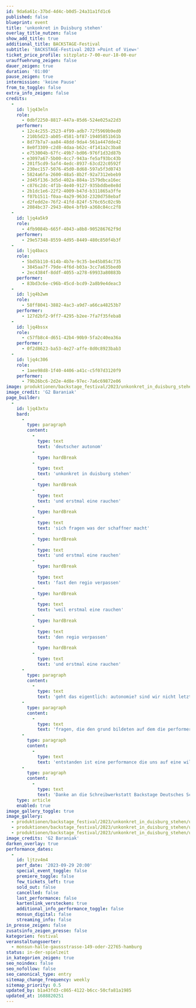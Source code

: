 ```yaml
---
id: 9da6a61c-37bd-4d4c-b0d5-24a31a1fd1c6
published: false
blueprint: event
title: 'unkonkret in Duisburg stehen'
overlay_title_nutzen: false
show_add_title: true
additional_title: BACKSTAGE-Festival
subtitle: 'BACKSTAGE-Festival 2023 »Point of View«'
ticket_price_profile: sitzplatz-7-00-eur-18-00-eur
urauffuehrung_zeigen: false
dauer_zeigen: true
duration: '01:00'
pause_zeigen: true
intermission: 'keine Pause'
from_to_toggle: false
extra_info_zeigen: false
credits:
  -
    id: ljq43eln
    role:
      - 0dbf2250-8817-447a-85d6-524e025a22d3
    performer:
      - 12c4c255-2523-4f99-adb7-72f5969b9ed0
      - 210b5d23-ab05-4581-bf87-19405851b61b
      - 8d77b7a7-aa84-48dd-9da4-561a447dde42
      - 8e0f3309-c2d8-4daa-b62c-4f141a2c3ba8
      - e753004b-67fc-49b7-bd06-976f1d32d87b
      - e3097a67-5b00-4cc7-943a-fe5af93bc43b
      - 201f5cd9-5af4-4edc-8937-63cd22c0592f
      - 230ec157-5076-45d0-8d68-597a5f3d0743
      - 5824a6fa-2600-48a5-8b2f-92a7312ebeb9
      - 2d45f136-3d5d-402a-884a-1579dbca16ec
      - c876c2dc-4f1b-4e40-9127-935bddbe8e8d
      - 2b1dc1e6-22f2-4009-b47d-b311865a3ffe
      - f07b1511-f0aa-4a29-963d-2320d758ebaf
      - d2fedd2e-76f2-41fd-824f-576c65c02c9b
      - 2084bc37-2943-40e4-bfb9-a368c84cc2f8
  -
    id: ljq4a5k9
    role:
      - 4fb9084b-665f-4043-a8b8-905286762f9d
    performer:
      - 29e57348-8559-4d95-8449-480c850f4b3f
  -
    id: ljq4bacs
    role:
      - 5bd5b110-614b-4b7e-9c35-be45b854c735
      - 3845aa7f-79de-4f6d-b03a-3cc7a635bed0
      - 2ec4384f-8ddf-4055-a278-69933a80883b
    performer:
      - 83bd3c6e-c96b-45cd-bcd9-2a8b9e4deac3
  -
    id: ljq4b2wm
    role:
      - 58ff8041-3882-4ac3-a9d7-a66ca48253b7
    performer:
      - 127d2bf2-9ff7-4295-b2ee-7fa7f35feba8
  -
    id: ljq4bssx
    role:
      - c57fb8c4-d651-42b4-90b9-5fa2c40ea36a
    performer:
      - 0f2d8623-ba53-4e27-affe-8d0c8923bab3
  -
    id: ljq4c306
    role:
      - 1aee98d8-1f40-4406-a41c-c5f07d3120f9
    performer:
      - 79b26bc6-2d2e-4d8e-97ec-7a6c69872e06
image: produktionen/backstage_festival/2023/unkonkret_in_duisburg_stehen/unkonkret_in_duisburg_stehen_32_c_g2_baraniak.jpg
image_credit: 'G2 Baraniak'
page_builder:
  -
    id: ljq43xtu
    bard:
      -
        type: paragraph
        content:
          -
            type: text
            text: 'deutscher autonom'
          -
            type: hardBreak
          -
            type: text
            text: 'unkonkret in duisburg stehen'
          -
            type: hardBreak
          -
            type: text
            text: 'und erstmal eine rauchen'
          -
            type: hardBreak
          -
            type: text
            text: 'sich fragen was der schaffner macht'
          -
            type: hardBreak
          -
            type: text
            text: 'und erstmal eine rauchen'
          -
            type: hardBreak
          -
            type: text
            text: 'fast den regio verpassen'
          -
            type: hardBreak
          -
            type: text
            text: 'weil erstmal eine rauchen'
          -
            type: hardBreak
          -
            type: text
            text: 'den regio verpassen'
          -
            type: hardBreak
          -
            type: text
            text: 'und erstmal eine rauchen'
      -
        type: paragraph
        content:
          -
            type: text
            text: 'geht das eigentlich: autonomie? sind wir nicht letztendlich immer auch abhängig? vom job, vom alltag, von strukturen, von politischen entscheidungen, vom weltgeschehen – eben von dem ganz konkreten. aber sind wir es nicht genau so auch dem ganz unkonkreten, von träumereien, gefühlen, einander, bindungen, utopien?'
      -
        type: paragraph
        content:
          -
            type: text
            text: 'fragen, die den grund bildeten auf dem die performer_innen im probenprozess lostanzen und auf die suche gehen konnten. dabei wurden sie begleitet und in immer wieder neue richtungen gedreht durch den experimentellen soundkünstler lukas kannemann. den letzten spin brachten die texte der backstage schreibwerkstatt (leitung: carsten brandau), die immer wieder in satzfetzen, textfragmenten oder auch als ganze textflächen im strudel auftauchen und wieder untergehen.'
      -
        type: paragraph
        content:
          -
            type: text
            text: 'entstanden ist eine performance die uns auf eine wilde reise (nach duisburg?) mitnimmt, ein rausch durch unsere träume und unsere ängste, der auch das alltägliche mitreißt in einer immer neuen verschmelzung von text, tanz und klangkunst, die sich finden nur um sich dann wieder – ganz autonom – abzuspalten, ja sogar auseinanderzufallen drohen. wie und vor allem wo finden wir uns wieder?'
      -
        type: paragraph
        content:
          -
            type: text
            text: 'Danke an die Schreibwerkstatt Backstage Deutsches SchauSpielHaus'
    type: article
    enabled: true
image_gallery_toggle: true
image_gallery:
  - produktionen/backstage_festival/2023/unkonkret_in_duisburg_stehen/unkonkret_in_duisburg_stehen_02_c_g2_baraniak.jpg
  - produktionen/backstage_festival/2023/unkonkret_in_duisburg_stehen/unkonkret_in_duisburg_stehen_16_c_g2_baraniak.jpg
  - produktionen/backstage_festival/2023/unkonkret_in_duisburg_stehen/unkonkret_in_duisburg_stehen_05_c_g2_baraniak.jpg
image_credits: 'G2 Baraniak'
darken_overlay: true
performance_dates:
  -
    id: ljtzv4m4
    perf_date: '2023-09-29 20:00'
    special_event_toggle: false
    premiere_toggle: false
    few_tickets_left: true
    sold_out: false
    cancelled: false
    last_performance: false
    kartenlink_verstecken: true
    additional_info_performance_toggle: false
    monsun_digital: false
    streaming_info: false
in_presse_zeigen: false
zusatsinfo_zeigen_presse: false
kategorien: festival
veranstaltungsoerter:
  - monsun-halle-gaussstrasse-149-oder-22765-hamburg
status: in-der-spielzeit
in_kategorien_zeigen: true
seo_noindex: false
seo_nofollow: false
seo_canonical_type: entry
sitemap_change_frequency: weekly
sitemap_priority: 0.5
updated_by: b1a43fd3-c865-4122-b6cc-50cfa81a1985
updated_at: 1688820251
---
```

